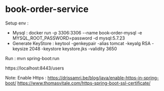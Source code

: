 # book-order-service

Setup env :
- Mysql :
    docker run -p 3306:3306 --name book-order-mysql -e MYSQL_ROOT_PASSWORD=password -d mysql:5.7.23
- Generate KeyStore :
    keytool -genkeypair -alias tomcat -keyalg RSA -keysize 2048 -keystore keystore.jks -validity 3650




Run :
mvn spring-boot:run

https://localhost:8443/users


Note:
Enable Https :
https://drissamri.be/blog/java/enable-https-in-spring-boot/
https://www.thomasvitale.com/https-spring-boot-ssl-certificate/